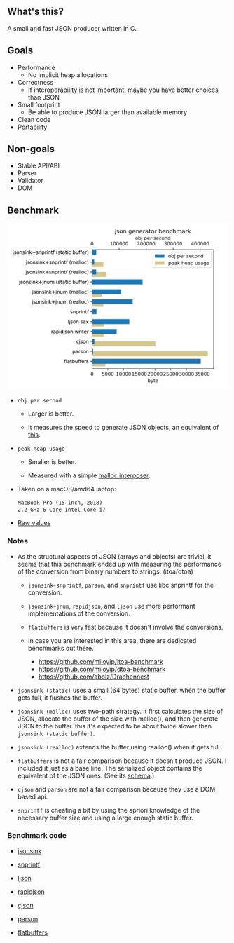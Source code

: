 ## What's this?

A small and fast JSON producer written in C.

## Goals

* Performance
  * No implicit heap allocations
* Correctness
  * If interoperability is not important, maybe you have better choices than JSON
* Small footprint
  * Be able to produce JSON larger than available memory
* Clean code
* Portability

## Non-goals

* Stable API/ABI
* Parser
* Validator
* DOM 

## Benchmark

![Graph](./bench/result.svg)

* `obj per second`

  * Larger is better.

  * It measures the speed to generate JSON objects, an equivalent of
    [this](bench/example.json).

* `peak heap usage`

  * Smaller is better.

  * Measured with a simple [malloc interposer](bench/malloc_interposer.c).

* Taken on a macOS/amd64 laptop:

  ```
  MacBook Pro (15-inch, 2018)
  2.2 GHz 6-Core Intel Core i7
  ```

* [Raw values](./bench/result.csv)

### Notes

* As the structural aspects of JSON (arrays and objects) are trivial,
  it seems that this benchmark ended up with measuring the performance
  of the conversion from binary numbers to strings. (itoa/dtoa)

  * `jsonsink+snprintf`, `parson`, and `snprintf` use libc snprintf for
  the conversion.

  * `jsonsink+jnum`, `rapidjson`, and `ljson` use more performant
    implementations of the conversion.

  * `flatbuffers` is very fast because it doesn't involve the conversions.

  * In case you are interested in this area, there are dedicated
    benchmarks out there.

    * https://github.com/miloyip/itoa-benchmark
    * https://github.com/miloyip/dtoa-benchmark
    * https://github.com/abolz/Drachennest

* `jsonsink (static)` uses a small (64 bytes) static buffer.
  when the buffer gets full, it flushes the buffer.

* `jsonsink (malloc)` uses two-path strategy. it first calculates the
  size of JSON, allocate the buffer of the size with malloc(), and then
  generate JSON to the buffer. this it's expected to be about twice slower
  than `jsonsink (static buffer)`.

* `jsonsink (realloc)` extends the buffer using realloc() when it gets full.

* `flatbuffers` is not a fair comparison because it doesn't produce JSON.
  I included it just as a base line.
  The serialized object contains the equivalent of the JSON ones.
  (See its [schema](./bench/test.fbs).)

* `cjson` and `parson` are not a fair comparison because they use a DOM-based api.

* `snprintf` is cheating a bit by using the apriori knowledge of
  the necessary buffer size and using a large enough static buffer.

### Benchmark code

* [jsonsink](./bench/jsonsink.c)

* [snprintf](./bench/snprintf.c)

* [ljson](./bench/ljson.c)

* [rapidjson](./bench/rapidjson.cxx)

* [cjson](./bench/cjson.c)

* [parson](./bench/parson.c)

* [flatbuffers](./bench/flatbuffers.cxx)
